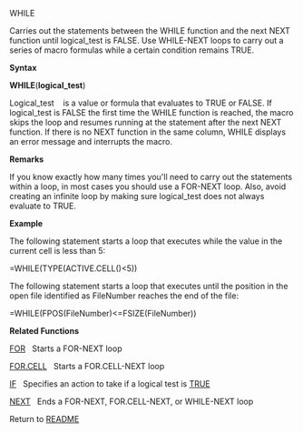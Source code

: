 WHILE

Carries out the statements between the WHILE function and the next NEXT
function until logical\_test is FALSE. Use WHILE-NEXT loops to carry out
a series of macro formulas while a certain condition remains TRUE.

**Syntax**

**WHILE**(**logical\_test**)

Logical\_test&nbsp;&nbsp;&nbsp;&nbsp;is a value or formula that
evaluates to TRUE or FALSE. If logical\_test is FALSE the first time the
WHILE function is reached, the macro skips the loop and resumes running
at the statement after the next NEXT function. If there is no NEXT
function in the same column, WHILE displays an error message and
interrupts the macro.

**Remarks**

If you know exactly how many times you'll need to carry out the
statements within a loop, in most cases you should use a FOR-NEXT loop.
Also, avoid creating an infinite loop by making sure logical\_test does
not always evaluate to TRUE.

**Example**

The following statement starts a loop that executes while the value in
the current cell is less than 5:

\=WHILE(TYPE(ACTIVE.CELL()\<5))

The following statement starts a loop that executes until the position
in the open file identified as FileNumber reaches the end of the file:

\=WHILE(FPOS(FileNumber)\<=FSIZE(FileNumber))

**Related Functions**

[FOR](FOR.md)&nbsp;&nbsp;&nbsp;Starts a FOR-NEXT loop

[FOR.CELL](FOR.CELL.md)&nbsp;&nbsp;&nbsp;Starts a FOR.CELL-NEXT loop

[IF](IF.md)&nbsp;&nbsp;&nbsp;Specifies an action to take if a logical test is
[TRUE](TRUE.md)

[NEXT](NEXT.md)&nbsp;&nbsp;&nbsp;Ends a FOR-NEXT, FOR.CELL-NEXT, or WHILE-NEXT loop



Return to [README](README.md)

